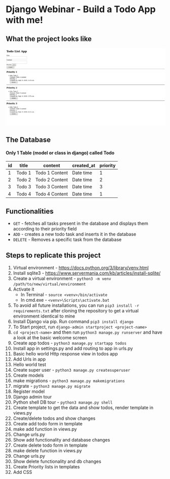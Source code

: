 # Django Webinar - Build a Todo App with me!

## What the project looks like

![Image of the project as it stands](./TodoListApp.png)

## The Database

#### Only 1 Table (model or class in django) called Todo

| id | title | content | created_at | priority |
|---|---|---|---|---|
| 1 | Todo 1 | Todo 1 Content | Date time | 1 |
| 2 | Todo 2 | Todo 2 Content | Date time | 2 |
| 3 | Todo 3 | Todo 3 Content | Date time | 3 |
| 4 | Todo 4 | Todo 4 Content | Date time | 1 |

## Functionalities

* `GET` - fetches all tasks present in the database and displays them according to their priority field
* `ADD` - creates a new todo task and inserts it in the database
* `DELETE` - Removes a specific task from the database

## Steps to replicate this project
1. Virtual environment - https://docs.python.org/3/library/venv.html
2. Install sqlite3 - https://www.servermania.com/kb/articles/install-sqlite/
3. Create a virtual environment -  `python3 -m venv /path/to/new/virtual/environment`
4. Activate it
    * In Terminal - `source <venv>/bin/activate`
    * In cmd.exe - `<venv>\Scripts\activate.bat`
5. To avoid all future installations, you can run `pip3 install -r requirements.txt` after cloning the repository to get a virtual environment identical to mine
5. Install Django via pip. Run command `pip3 install django`
6. To Start project, run `django-admin startproject <project-name>`
7. `cd <project-name>` and then run `python3 manage.py runserver` and have a look at the basic welcome screen
8. Create app todos - `python3 manage.py startapp todos`
9. Install app in settings.py and add routing to app in urls.py
10. Basic hello world Http response view in todos app
11. Add Urls in app
12. Hello world test
13. Create super user - `python3 manage.py createsuperuser`
14. Create models
15. make migrations - `python3 manage.py makemigrations`
16. migrate - `python3 manage.py migrate`
17. Register model
18. Django admin tour
19. Python shell DB tour - `python3 manage.py shell`
20. Create template to get the data and show todos, render template in views.py
21. Create/delete todos and show changes
22. Create add todo form in template
23. make add function in views.py
24. Change urls.py
25. Show add functionality and database changes
26. Create delete todo form in template
27. make delete function in views.py
28. Change urls.py
29. Show delete functionality and db changes
30. Create Priority lists in templates
31. Add CSS
